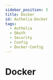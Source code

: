 ```yaml
---
sidebar_position: 3
title: Docker
id: Authelia-Docker
tags:
  - Authelia
  - OAuth
  - Security
  - Config
  - Docker-Config
---
```


# Docker